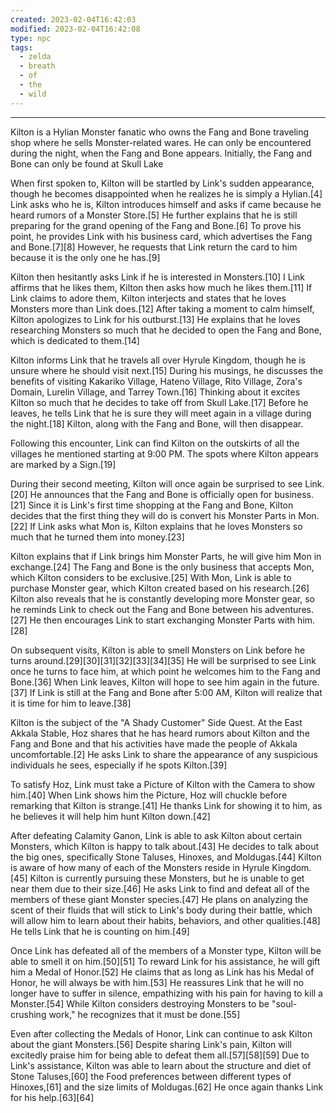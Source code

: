 ```yaml
---
created: 2023-02-04T16:42:03
modified: 2023-02-04T16:42:08
type: npc
tags:
  - zelda
  - breath
  - of
  - the
  - wild
---
```

___

Kilton is a Hylian Monster fanatic who owns the Fang and Bone traveling shop where he sells Monster-related wares. He can only be encountered during the night, when the Fang and Bone appears. Initially, the Fang and Bone can only be found at Skull Lake

When first spoken to, Kilton will be startled by Link's sudden appearance, though he becomes disappointed when he realizes he is simply a Hylian.[4] Link asks who he is, Kilton introduces himself and asks if came because he heard rumors of a Monster Store.[5] He further explains that he is still preparing for the grand opening of the Fang and Bone.[6] To prove his point, he provides Link with his business card, which advertises the Fang and Bone.[7][8] However, he requests that Link return the card to him because it is the only one he has.[9]

Kilton then hesitantly asks Link if he is interested in Monsters.[10] I Link affirms that he likes them, Kilton then asks how much he likes them.[11] If Link claims to adore them, Kilton interjects and states that he loves Monsters more than Link does.[12] After taking a moment to calm himself, Kilton apologizes to Link for his outburst.[13] He explains that he loves researching Monsters so much that he decided to open the Fang and Bone, which is dedicated to them.[14]

Kilton informs Link that he travels all over Hyrule Kingdom, though he is unsure where he should visit next.[15] During his musings, he discusses the benefits of visiting Kakariko Village, Hateno Village, Rito Village, Zora's Domain, Lurelin Village, and Tarrey Town.[16] Thinking about it excites Kilton so much that he decides to take off from Skull Lake.[17] Before he leaves, he tells Link that he is sure they will meet again in a village during the night.[18] Kilton, along with the Fang and Bone, will then disappear.

Following this encounter, Link can find Kilton on the outskirts of all the villages he mentioned starting at 9:00 PM. The spots where Kilton appears are marked by a Sign.[19]

During their second meeting, Kilton will once again be surprised to see Link.[20] He announces that the Fang and Bone is officially open for business.[21] Since it is Link's first time shopping at the Fang and Bone, Kilton decides that the first thing they will do is convert his Monster Parts in Mon.[22] If Link asks what Mon is, Kilton explains that he loves Monsters so much that he turned them into money.[23]

Kilton explains that if Link brings him Monster Parts, he will give him Mon in exchange.[24] The Fang and Bone is the only business that accepts Mon, which Kilton considers to be exclusive.[25] With Mon, Link is able to purchase Monster gear, which Kilton created based on his research.[26] Kilton also reveals that he is constantly developing more Monster gear, so he reminds Link to check out the Fang and Bone between his adventures.[27] He then encourages Link to start exchanging Monster Parts with him.[28]

On subsequent visits, Kilton is able to smell Monsters on Link before he turns around.[29][30][31][32][33][34][35] He will be surprised to see Link once he turns to face him, at which point he welcomes him to the Fang and Bone.[36] When Link leaves, Kilton will hope to see him again in the future.[37] If Link is still at the Fang and Bone after 5:00 AM, Kilton will realize that it is time for him to leave.[38]

Kilton is the subject of the "A Shady Customer" Side Quest. At the East Akkala Stable, Hoz shares that he has heard rumors about Kilton and the Fang and Bone and that his activities have made the people of Akkala uncomfortable.[2] He asks Link to share the appearance of any suspicious individuals he sees, especially if he spots Kilton.[39]

To satisfy Hoz, Link must take a Picture of Kilton with the Camera to show him.[40] When Link shows him the Picture, Hoz will chuckle before remarking that Kilton is strange.[41] He thanks Link for showing it to him, as he believes it will help him hunt Kilton down.[42]

After defeating Calamity Ganon, Link is able to ask Kilton about certain Monsters, which Kilton is happy to talk about.[43] He decides to talk about the big ones, specifically Stone Taluses, Hinoxes, and Moldugas.[44] Kilton is aware of how many of each of the Monsters reside in Hyrule Kingdom.[45] Kilton is currently pursuing these Monsters, but he is unable to get near them due to their size.[46] He asks Link to find and defeat all of the members of these giant Monster species.[47] He plans on analyzing the scent of their fluids that will stick to Link's body during their battle, which will allow him to learn about their habits, behaviors, and other qualities.[48] He tells Link that he is counting on him.[49]

Once Link has defeated all of the members of a Monster type, Kilton will be able to smell it on him.[50][51] To reward Link for his assistance, he will gift him a Medal of Honor.[52] He claims that as long as Link has his Medal of Honor, he will always be with him.[53] He reassures Link that he will no longer have to suffer in silence, empathizing with his pain for having to kill a Monster.[54] While Kilton considers destroying Monsters to be "soul-crushing work," he recognizes that it must be done.[55]

Even after collecting the Medals of Honor, Link can continue to ask Kilton about the giant Monsters.[56] Despite sharing Link's pain, Kilton will excitedly praise him for being able to defeat them all.[57][58][59] Due to Link's assistance, Kilton was able to learn about the structure and diet of Stone Taluses,[60] the Food preferences between different types of Hinoxes,[61] and the size limits of Moldugas.[62] He once again thanks Link for his help.[63][64]